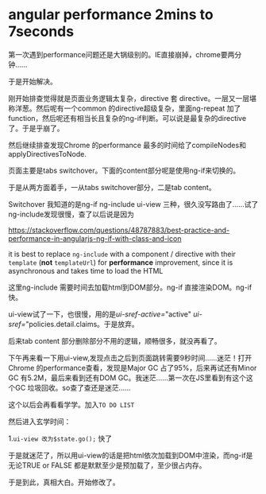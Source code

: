 # angular performance 2mins to 7seconds

第一次遇到performance问题还是大锅级别的。IE直接崩掉，chrome要两分钟……

于是开始解决。

刚开始排查觉得就是页面业务逻辑太复杂，directive 套 directive。一层又一层堪称洋葱。然后呢有一个common 的directive超级复杂，里面ng-repeat 加了function，然后呢还有相当长且复杂的ng-if判断。可以说是最复杂的directive 了。于是乎崩了。

然后继续排查发现Chrome 的performance 最多的时间给了compileNodes和applyDirectivesToNode.

页面主要是tabs switchover。下面的content部分呢是使用ng-if来切换的。

于是从两方面着手，一从tabs switchover部分，二是tab content。

Switchover  我知道的是ng-if  ng-include ui-view 三种，很久没写路由了……试了ng-include发现很慢，查了以后说是因为

https://stackoverflow.com/questions/48787883/best-practice-and-performance-in-angularjs-ng-if-with-class-and-icon

it is best to replace `ng-include` with a component / directive with their `template` (**not** `templateUrl`) for **performance** improvement, since it is asynchronous and takes time to load the HTML

这里ng-include 需要时间去加载html到DOM部分。ng-if 直接渲染DOM。ng-if快。

ui-view试了一下，也很慢，用的是*ui-sref-active=*"active" *ui-sref=*"policies.detail.claims。于是放弃。

后来tab content 部分删除部分不用的逻辑，顺畅很多，就没再看了。

下午再来看一下用ui-view,发现点击之后到页面跳转需要9秒时间……迷茫！打开Chrome 的performance查看，发现是Major GC 占了95%，后来再试还有Minor GC 有5.2M，最后来看到还有DOM GC。我迷茫……第一次在JS里看到有这个这个GC   垃圾回收。so查了查还是迷茫……

这个以后会再看看学学。加入`TO DO LIST`

然后进入玄学时间：

1.`ui-view 改为$state.go();`   快了

于是就迷茫了，所以用ui-view的话是把html依次加载到DOM中渲染，而ng-if是无论TRUE or FALSE 都是默默至少是预加载了，至少很占内存。

于是到此，真相大白。开始修改了。

